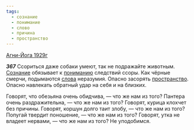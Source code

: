 ```yaml
---
tags:
  - сознание
  - понимание
  - слово
  - причина
  - пространство
---
```


[Агни-Йога 1929г](https://127.0.0.1:4002/agni/1929)

___367___
Ссориться даже собаки умеют, так не подражайте животным. [Сознание](../../../tags/#сознание) обязывает к [пониманию](../../../tags/#понимание) следствий ссоры. Как чёрные смерчи, подымаются [слова](../../../tags/#слово) неразумия. Опасно засорять [пространство](../../../tags/#пространство). Опасно навлекать обратный удар на себя и на близких.   

Говорят, что обезьяна очень обидчива, — что же нам из того? Пантера очень раздражительна, — что же нам из того? Говорят, курица клохчет без причины. Говорят, коршун долго таит злобу, — что же нам из того? Попугай твердит поношение, — что же нам из того? Говорят, утка не владеет нервами, — что же нам из того? Не уподобимся.